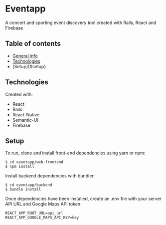 # Eventapp

A concert and sporting event discovery tool created with Rails, React and Firebase

## Table of contents
* [General info](#general-info)
* [Technologies](#technologies)
* [Setup]{#setup}

## Technologies
Created with:
* React
* Rails
* React-Native
* Semantic-UI
* Firebase

## Setup
To run, clone and install front-end dependencies using yarn or npm:
```
$ cd eventapp/web-frontend
$ npm install
```
Install backend dependencies with bundler:
```
$ cd eventapp/backend
$ bundle install
```

Once dependencies have been installed, create an .env file with your server API URL and Google Maps API token:
```
REACT_APP_ROOT_URL=api_url
REACT_APP_GOOGLE_MAPS_API_KEY=key
```


